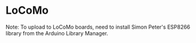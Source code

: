 # LoCoMo

Note: To upload to LoCoMo boards, need to install Simon Peter's ESP8266 library from the Arduino Library Manager.
